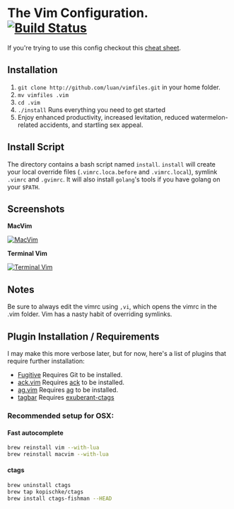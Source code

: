 # The Vim Configuration. [![Build Status](https://travis-ci.org/luan/vimfiles.svg?branch=master)](https://travis-ci.org/luan/vimfiles)

If you're trying to use this config checkout this [cheat sheet](https://github.com/luan/vimfiles/wiki/Luan's-Vim-Cheat-Sheet).

## Installation

1. `git clone http://github.com/luan/vimfiles.git` in your home folder.
2. `mv vimfiles .vim`
3. `cd .vim`
4. `./install` Runs everything you need to get started
5. Enjoy enhanced productivity, increased levitation, reduced watermelon-related accidents, and startling sex appeal.

## Install Script

The directory contains a bash script named `install`. `install` will create your local override files (`.vimrc.loca.before` and `.vimrc.local`), symlink `.vimrc` and `.gvimrc`.
It will also install `golang`'s tools if you have golang on your `$PATH`.

## Screenshots

**MacVim**

[![MacVim](https://github.com/luan/vimfiles/raw/master/screenshots/mvim.png)](https://github.com/luan/vimfiles/raw/master/screenshots/mvim.png)

**Terminal Vim**

[![Terminal Vim](https://github.com/luan/vimfiles/raw/master/screenshots/vim.png)](https://github.com/luan/vimfiles/raw/master/screenshots/vim.png)

## Notes

Be sure to always edit the vimrc using `,vi`, which opens the vimrc in the .vim folder. Vim has a nasty habit of overriding symlinks.

## Plugin Installation / Requirements

I may make this more verbose later, but for now, here's a list of plugins that require further installation:

 * [Fugitive](https://github.com/tpope/vim-fugitive) Requires Git to be installed.
 * [ack.vim](https://github.com/mileszs/ack.vim) Requires [ack](http://betterthangrep.com/) to be installed.
 * [ag.vim](https://github.com/rking/ag.vim) Requires [ag](https://github.com/ggreer/the_silver_searcher) to be installed.
 * [tagbar](https://github.com/majutsushi/tagbar) Requires [exuberant-ctags](https://github.com/fishman/ctags)


### Recommended setup for OSX:

#### Fast autocomplete

```bash
brew reinstall vim --with-lua
brew reinstall macvim --with-lua
```

#### ctags

```bash
brew uninstall ctags
brew tap kopischke/ctags
brew install ctags-fishman --HEAD
```

